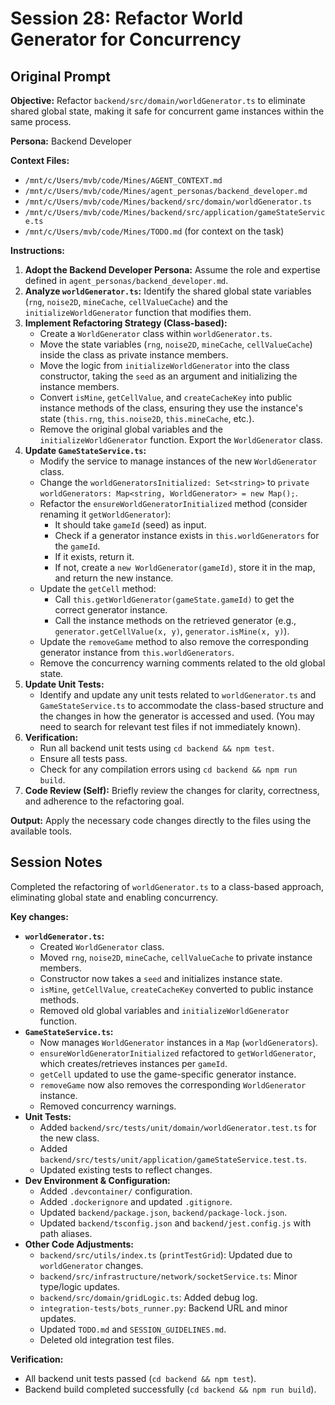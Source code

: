 # Session 28: Refactor World Generator for Concurrency

## Original Prompt

**Objective:** Refactor `backend/src/domain/worldGenerator.ts` to eliminate shared global state, making it safe for concurrent game instances within the same process.

**Persona:** Backend Developer

**Context Files:**
*   `/mnt/c/Users/mvb/code/Mines/AGENT_CONTEXT.md`
*   `/mnt/c/Users/mvb/code/Mines/agent_personas/backend_developer.md`
*   `/mnt/c/Users/mvb/code/Mines/backend/src/domain/worldGenerator.ts`
*   `/mnt/c/Users/mvb/code/Mines/backend/src/application/gameStateService.ts`
*   `/mnt/c/Users/mvb/code/Mines/TODO.md` (for context on the task)

**Instructions:**

1.  **Adopt the Backend Developer Persona:** Assume the role and expertise defined in `agent_personas/backend_developer.md`.
2.  **Analyze `worldGenerator.ts`:** Identify the shared global state variables (`rng`, `noise2D`, `mineCache`, `cellValueCache`) and the `initializeWorldGenerator` function that modifies them.
3.  **Implement Refactoring Strategy (Class-based):**
    *   Create a `WorldGenerator` class within `worldGenerator.ts`.
    *   Move the state variables (`rng`, `noise2D`, `mineCache`, `cellValueCache`) inside the class as private instance members.
    *   Move the logic from `initializeWorldGenerator` into the class constructor, taking the `seed` as an argument and initializing the instance members.
    *   Convert `isMine`, `getCellValue`, and `createCacheKey` into public instance methods of the class, ensuring they use the instance's state (`this.rng`, `this.noise2D`, `this.mineCache`, etc.).
    *   Remove the original global variables and the `initializeWorldGenerator` function. Export the `WorldGenerator` class.
4.  **Update `GameStateService.ts`:**
    *   Modify the service to manage instances of the new `WorldGenerator` class.
    *   Change the `worldGeneratorsInitialized: Set<string>` to `private worldGenerators: Map<string, WorldGenerator> = new Map();`.
    *   Refactor the `ensureWorldGeneratorInitialized` method (consider renaming it `getWorldGenerator`):
        *   It should take `gameId` (seed) as input.
        *   Check if a generator instance exists in `this.worldGenerators` for the `gameId`.
        *   If it exists, return it.
        *   If not, create a `new WorldGenerator(gameId)`, store it in the map, and return the new instance.
    *   Update the `getCell` method:
        *   Call `this.getWorldGenerator(gameState.gameId)` to get the correct generator instance.
        *   Call the instance methods on the retrieved generator (e.g., `generator.getCellValue(x, y)`, `generator.isMine(x, y)`).
    *   Update the `removeGame` method to also remove the corresponding generator instance from `this.worldGenerators`.
    *   Remove the concurrency warning comments related to the old global state.
5.  **Update Unit Tests:**
    *   Identify and update any unit tests related to `worldGenerator.ts` and `GameStateService.ts` to accommodate the class-based structure and the changes in how the generator is accessed and used. (You may need to search for relevant test files if not immediately known).
6.  **Verification:**
    *   Run all backend unit tests using `cd backend && npm test`.
    *   Ensure all tests pass.
    *   Check for any compilation errors using `cd backend && npm run build`.
7.  **Code Review (Self):** Briefly review the changes for clarity, correctness, and adherence to the refactoring goal.

**Output:** Apply the necessary code changes directly to the files using the available tools.

## Session Notes

Completed the refactoring of `worldGenerator.ts` to a class-based approach, eliminating global state and enabling concurrency.

**Key changes:**
*   **`worldGenerator.ts`:**
    *   Created `WorldGenerator` class.
    *   Moved `rng`, `noise2D`, `mineCache`, `cellValueCache` to private instance members.
    *   Constructor now takes a `seed` and initializes instance state.
    *   `isMine`, `getCellValue`, `createCacheKey` converted to public instance methods.
    *   Removed old global variables and `initializeWorldGenerator` function.
*   **`GameStateService.ts`:**
    *   Now manages `WorldGenerator` instances in a `Map` (`worldGenerators`).
    *   `ensureWorldGeneratorInitialized` refactored to `getWorldGenerator`, which creates/retrieves instances per `gameId`.
    *   `getCell` updated to use the game-specific generator instance.
    *   `removeGame` now also removes the corresponding `WorldGenerator` instance.
    *   Removed concurrency warnings.
*   **Unit Tests:**
    *   Added `backend/src/tests/unit/domain/worldGenerator.test.ts` for the new class.
    *   Added `backend/src/tests/unit/application/gameStateService.test.ts`.
    *   Updated existing tests to reflect changes.
*   **Dev Environment & Configuration:**
    *   Added `.devcontainer/` configuration.
    *   Added `.dockerignore` and updated `.gitignore`.
    *   Updated `backend/package.json`, `backend/package-lock.json`.
    *   Updated `backend/tsconfig.json` and `backend/jest.config.js` with path aliases.
*   **Other Code Adjustments:**
    *   `backend/src/utils/index.ts` (`printTestGrid`): Updated due to `worldGenerator` changes.
    *   `backend/src/infrastructure/network/socketService.ts`: Minor type/logic updates.
    *   `backend/src/domain/gridLogic.ts`: Added debug log.
    *   `integration-tests/bots_runner.py`: Backend URL and minor updates.
    *   Updated `TODO.md` and `SESSION_GUIDELINES.md`.
    *   Deleted old integration test files.

**Verification:**
*   All backend unit tests passed (`cd backend && npm test`).
*   Backend build completed successfully (`cd backend && npm run build`).